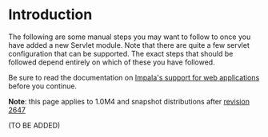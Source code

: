 # Introduction #

The following are some manual steps you may want to follow to once you have added a new Servlet module. Note that there are quite a few servlet configuration that can be supported. The exact steps that should be followed depend entirely on which of these you have followed.

Be sure to read the documentation on [Impala's support for web applications](WebApplications.md) before you continue.

**Note**: this page applies to 1.0M4 and snapshot distributions after [revision 2647](https://code.google.com/p/impala/source/detail?r=2647)

(TO BE ADDED)